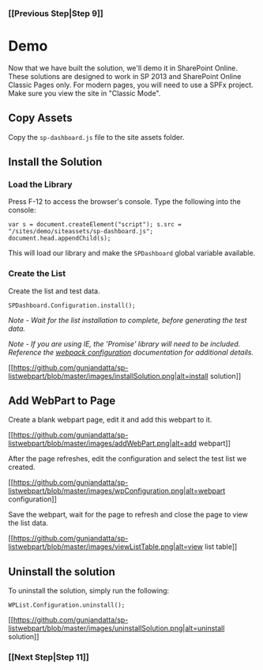 ### [[Previous Step|Step 9]]

# Demo

Now that we have built the solution, we'll demo it in SharePoint Online. These solutions are designed to work in SP 2013 and SharePoint Online Classic Pages only. For modern pages, you will need to use a SPFx project. Make sure you view the site in "Classic Mode".

## Copy Assets

Copy the ```sp-dashboard.js``` file to the site assets folder.

## Install the Solution

### Load the Library

Press F-12 to access the browser's console. Type the following into the console:

```
var s = document.createElement("script"); s.src = "/sites/demo/siteassets/sp-dashboard.js"; document.head.appendChild(s);
```

This will load our library and make the ```SPDashboard``` global variable available.

### Create the List

Create the list and test data.

```
SPDashboard.Configuration.install();
```
_Note - Wait for the list installation to complete, before generating the test data._

_Note - If you are using IE, the 'Promise' library will need to be included. Reference the [webpack configuration](https://gunjandatta.github.io/dev/webpack) documentation for additional details._

[[https://github.com/gunjandatta/sp-listwebpart/blob/master/images/installSolution.png|alt=install solution]]

## Add WebPart to Page

Create a blank webpart page, edit it and add this webpart to it.

[[https://github.com/gunjandatta/sp-listwebpart/blob/master/images/addWebPart.png|alt=add webpart]]

After the page refreshes, edit the configuration and select the test list we created.

[[https://github.com/gunjandatta/sp-listwebpart/blob/master/images/wpConfiguration.png|alt=webpart configuration]]

Save the webpart, wait for the page to refresh and close the page to view the list data.

[[https://github.com/gunjandatta/sp-listwebpart/blob/master/images/viewListTable.png|alt=view list table]]

## Uninstall the solution

To uninstall the solution, simply run the following:

```
WPList.Configuration.uninstall();
```

[[https://github.com/gunjandatta/sp-listwebpart/blob/master/images/uninstallSolution.png|alt=uninstall solution]]

### [[Next Step|Step 11]]
